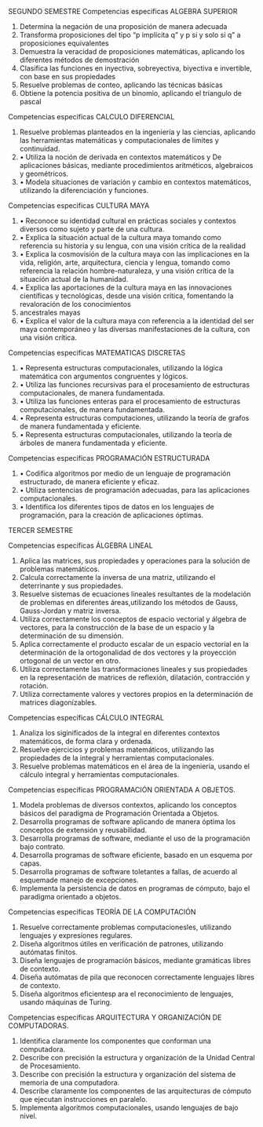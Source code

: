 SEGUNDO SEMESTRE
Competencias especificas ALGEBRA SUPERIOR
1.	Determina la negación de una proposición de manera adecuada
2.	Transforma proposiciones del tipo “p implícita q” y p si y solo si q” a proposiciones equivalentes
3.	Demuestra la veracidad de proposiciones matemáticas, aplicando los diferentes métodos de demostración 
4.	Clasifica las funciones en inyectiva, sobreyectiva, biyectiva e invertible, con base en sus propiedades
5.	Resuelve problemas de conteo, aplicando las técnicas básicas 
6.	Obtiene la potencia positiva de un binomio, aplicando el triangulo de pascal 

Competencias especificas CALCULO DIFERENCIAL
1.	Resuelve problemas planteados en la ingeniería y las ciencias, aplicando las herramientas matemáticas y computacionales de límites y continuidad.
2.	• Utiliza la noción de derivada en contextos matemáticos y
De aplicaciones básicas, mediante procedimientos aritméticos, algebraicos y geométricos.
3.	• Modela situaciones de variación y cambio en contextos matemáticos, utilizando la diferenciación y funciones.

Competencias especificas CULTURA MAYA
1.	• Reconoce su identidad cultural en prácticas sociales y contextos diversos como sujeto y parte de una cultura.
2.	• Explica la situación actual de la cultura maya tomando como referencia su historia y su lengua, con una visión crítica de la realidad
3.	• Explica la cosmovisión de la cultura maya con las implicaciones en la vida, religión, arte, arquitectura, ciencia y lengua, tomando como referencia la relación hombre-naturaleza, y una visión crítica de la situación actual de la humanidad.
4.	• Explica las aportaciones de la cultura maya en las innovaciones científicas y tecnológicas, desde una visión crítica, fomentando la revaloración de los conocimientos
5.	ancestrales mayas
6.	• Explica el valor de la cultura maya con referencia a la identidad del ser maya contemporáneo y las diversas manifestaciones de la cultura, con una visión crítica.

Competencias especificas MATEMATICAS DISCRETAS 
1.	• Representa estructuras computacionales, utilizando la
 lógica matemática con argumentos congruentes y lógicos.
2.	• Utiliza las funciones recursivas para el procesamiento de estructuras computacionales, de manera fundamentada.
3.	• Utiliza las funciones enteras para el procesamiento de estructuras computacionales, de manera fundamentada.
4.	• Representa estructuras computaciones, utilizando la teoría de grafos de manera fundamentada y eficiente.
5.	• Representa estructuras computacionales, utilizando la
teoría de árboles de manera fundamentada y eficiente.

Competencias especificas PROGRAMACIÓN ESTRUCTURADA
1.	• Codifica algoritmos por medio de un lenguaje de programación estructurado, de manera eficiente y eficaz.
2.	• Utiliza sentencias de programación adecuadas, para las aplicaciones computacionales.
3.	• Identifica los diferentes tipos de datos en los lenguajes de programación, para la creación de aplicaciones óptimas.

TERCER SEMESTRE

Competencias específicas ÁLGEBRA LINEAL
1. Aplica las matrices, sus propiedades y operaciones para la solución de problemas matemáticos.
2. Calcula correctamente la inversa de una matriz, utilizando
el deterrinante y sus propiedades.
3. Resuelve sistemas de ecuaciones lineales resultantes de la modelación de problemas en diferentes áreas,utilizando los métodos de Gauss, Gauss-Jordan y matriz inversa.
4. Utiliza correctamente los conceptos de espacio vectorial y álgebra de vectores, para la construcción de la base de un espacio y la determinación de su dimensión.
5. Aplica correctamente el producto escalar de un espacio vectorial en la determinación de la ortogonalidad de dos vectores y la proyección ortogonal de un vector en otro.
6. Utiliza correctamente las transformaciones lineales y sus propiedades en la representación de matrices de reflexión, dilatación, contracción y rotación.
7. Utiliza correctamente valores y vectores propios en la determinación de matrices diagonízables.

Competencias específicas CÁLCULO INTEGRAL
1. Analiza los siginificados de la integral en diferentes contextos matemáticos, de forma clara y ordenada.
2. Resuelve ejercicios y problemas matemáticos, utilizando las propiedades de la integral y herramientas computacionales.
3. Resuelve problemas matemáticos en el área de la ingeniería, usando el cálculo integral y herramientas computacionales.

Competencias específicas PROGRAMACIÓN ORIENTADA A OBJETOS.
1. Modela problemas de diversos contextos, aplicando los conceptos básicos del paradigma de Programación Orientada a Objetos.
2. Desarrolla programas de software aplicando de manera óptima los conceptos de extensión y reusabilidad.
3. Desarrolla programas de software, mediante el uso de la programación bajo contrato.
4. Desarrolla programas de software eficiente, basado en un esquema por capas.
5. Desarrolla programas de software toletantes a fallas, de acuerdo al esquemade manejo de excepciones.
6. Implementa la persistencia de datos en programas de cómputo, bajo el paradigma orientado a objetos.

Competencias específicas TEORÍA DE LA COMPUTACIÓN
1. Resuelve correctamente problemas computacionesles, utilizando lenguajes y expresiones regulares.
2. Diseña algoritmos útiles en verificación de patrones, utilizando autómatas finitos.
3. Diseña lenguajes de programación básicos, mediante gramáticas libres de contexto.
4. Diseña autómatas de pila que reconocen correctamente lenguajes libres de contexto.
5. Diseña algoritmos eficientesp ara el reconocimiento de lenguajes, usando máquinas de Turing.

Competencias específicas ARQUITECTURA Y ORGANIZACIÓN DE COMPUTADORAS.
1. Identifica claramente los componentes que conforman una computadora.
2. Describe con precisión la estructura y organización de la Unidad Central de Procesamiento.
3. Describe con precisión la estructura y organización del sistema de memoria de una computadora.
4. Describe claramente los componentes de las arquitecturas de cómputo que ejecutan instrucciones en paralelo.
5. Implementa algoritmos computacionales, usando lenguajes de bajo nivel.

